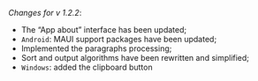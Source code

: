 _Changes for v 1.2.2_:
- The “App about” interface has been updated;
- `Android`: MAUI support packages have been updated;
- Implemented the paragraphs processing;
- Sort and output algorithms have been rewritten and simplified;
- `Windows`: added the clipboard button
